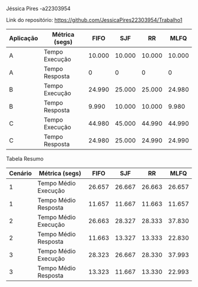 Jéssica Pires -a22303954

Link do repositório: https://github.com/JessicaPires22303954/Trabalho1

| Aplicação | Métrica (segs) | FIFO   | SJF    | RR     | MLFQ   |
|-----------|----------------|--------|--------|--------|--------|
| A         | Tempo Execução | 10.000 | 10.000 | 10.000 | 10.000 |
| A         | Tempo Resposta | 0      | 0      | 0      | 0      |
| B         | Tempo Execução | 24.990 | 25.000 | 25.000 | 24.980 |
| B         | Tempo Resposta | 9.990  | 10.000 | 10.000 | 9.980  |
| C         | Tempo Execução | 44.980 | 45.000 | 44.990 | 44.990 |
| C         | Tempo Resposta | 24.980 | 25.000 | 24.990 | 24.990 |


Tabela Resumo

| Cenário | Métrica (segs)       | FIFO   | SJF    | RR     | MLFQ   |
|---------|----------------------|--------|--------|--------|--------|
| 1       | Tempo Médio Execução | 26.657 | 26.667 | 26.663 | 26.657 |
| 1       | Tempo Médio Resposta | 11.657 | 11.667 | 11.663 | 11.657 |
| 2       | Tempo Médio Execução | 26.663 | 28.327 | 28.333 | 37.830 |
| 2       | Tempo Médio Resposta | 11.663 | 13.327 | 13.333 | 22.830 |
| 3       | Tempo Médio Execução | 28.323 | 26.667 | 28.330 | 37.993 |
| 3       | Tempo Médio Resposta | 13.323 | 11.667 | 13.330 | 22.993 |
